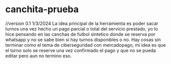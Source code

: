 # canchita-prueba
 //version 0.1 1/3/2024
 La idea principal de la herramienta es poder sacar turnos una vez hecho un pago parcial o total del servicio prestado, yo lo hice pensando en las canchas de futbol sintetico donde se reserva por whatsapp y no se sabe bien si hay turnos disponibles o no. 
 Hay cosas sin terminar como el tema de ciberseguridad con mercadopago, mi idea es que el turno solo se reserve una vez confirmado el pago y que no se pueda editar pero aun no termino eso. 
